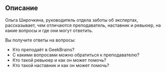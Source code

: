 ## Описание

Ольга Широчкина, руководитель отдела заботы об экспертах, рассказывает, чем отличаются преподаватель, наставник и ревьюер, на какие вопросы и где они могут ответить.

Вы получите ответы на вопросы:

* Кто преподаёт в GeekBrains?
* С какими вопросами можно обратиться к преподавателю?
* Кто такой ревьюер и как он может помочь?
* Кто такой наставник и как он может помочь?
